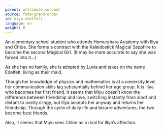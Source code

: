 ```yaml
---
parent: attribute.servant
source: fate-grand-order
id: miyu-edelfelt
language: en
weight: 0
---
```


An elementary school student who attends Homurahara Academy with Illya and Chloe. She forms a contract with the Kaleidostick Magical Sapphire to become the second Magical Girl. (It may be more accurate to say she was forced into it…)

As she has no family, she is adopted by Luvia and takes on the name Edelfelt, living as their maid.

Though her knowledge of physics and mathematics is at a university level, her communication skills lag substantially behind her age group. It is Illya who becomes her first friend.
It seems that Miyu doesn’t know the difference between friendship and love, switching instantly from aloof and distant to overly clingy, but Illya accepts her anyway and returns her friendship. Through the cycle of daily life and bizarre adventures, the two become best friends.

Also, it seems that Miyu sees Chloe as a rival for Illya’s affection.
